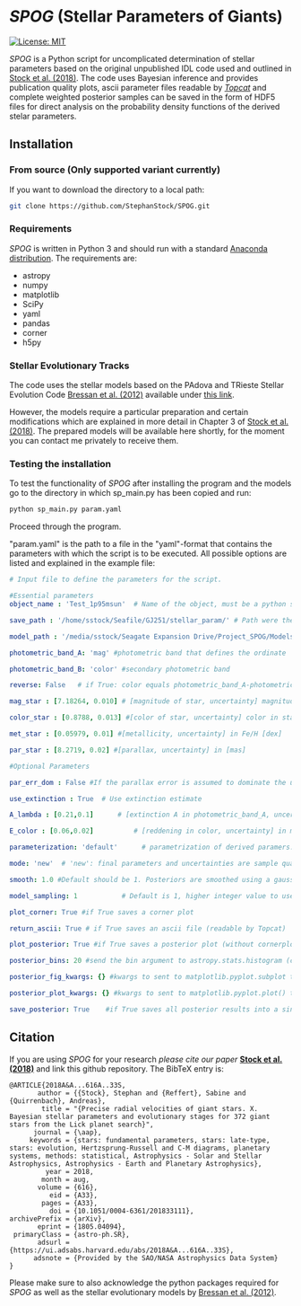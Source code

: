 # *SPOG* (Stellar Parameters of Giants)
[![License: MIT](https://img.shields.io/badge/License-MIT-yellow.svg)](https://opensource.org/licenses/MIT)

*SPOG* is a Python script for uncomplicated determination of stellar parameters based on the original unpublished IDL code used and outlined in [Stock et al. (2018)](https://ui.adsabs.harvard.edu/abs/2018A%26A...616A..33S/abstract). The code uses Bayesian inference and provides publication quality plots, ascii parameter files readable by [*Topcat*](http://www.star.bris.ac.uk/~mbt/topcat/) and complete weighted posterior samples can be saved in the form of HDF5 files for direct analysis on the probability density functions of the derived stelar parameters.

## Installation
### From source (Only supported variant currently)
If you want to download the directory to a local path:
```bash
git clone https://github.com/StephanStock/SPOG.git
```

### Requirements
*SPOG* is written in Python 3 and should run with a standard [Anaconda distribution](https://www.anaconda.com/distribution/). The requirements are:
* astropy
* numpy
* matplotlib
* SciPy
* yaml
* pandas
* corner
* h5py


### Stellar Evolutionary Tracks
The code uses the stellar models based on the PAdova and TRieste Stellar Evolution  Code [Bressan et al. (2012)](https://ui.adsabs.harvard.edu/abs/2012MNRAS.427..127B/abstract) available under [this link](https://people.sissa.it/~sbressan/parsec.html).

However, the models require a particular preparation and certain modifications which are explained in more detail in Chapter 3 of [Stock et al. (2018)](https://ui.adsabs.harvard.edu/abs/2018A%26A...616A..33S/abstract). The prepared models will be available here shortly, for the moment you can contact me privately to receive them.

### Testing the installation
To test the functionality of *SPOG* after installing the program and the models go to the directory in which sp_main.py has been copied and run:
```bash
python sp_main.py param.yaml
```
Proceed through the program.

"param.yaml" is the path to a file in the "yaml"-format that contains the parameters with which the script is to be executed. All possible options are listed and explained in the example file:

```yaml
# Input file to define the parameters for the script.

#Essential parameters
object_name : 'Test_1p95msun'  # Name of the object, must be a python string, outputfiles will begin witht this name

save_path : '/home/sstock/Seafile/GJ251/stellar_param/' # Path were the results will be saved

model_path : '/media/sstock/Seagate Expansion Drive/Project_SPOG/Models_uncompressed_BV_new.h5'  # Path to the hdf5 file of the evolutionary models

photometric_band_A: 'mag' #photometric band that defines the ordinate

photometric_band_B: 'color' #secondary photometric band

reverse: False   # if True: color equals photometric_band_A-photometric_band_B ; if False color equals photometric_band_B-photometric_band_A

mag_star : [7.18264, 0.010] # [magnitude of star, uncertainty] magnitude of star in photometric_band_A [mag]

color_star : [0.8788, 0.013] #[color of star, uncertainty] color in star [mag]

met_star : [0.05979, 0.01] #[metallicity, uncertainty] in Fe/H [dex]

par_star : [8.2719, 0.02] #[parallax, uncertainty] in [mas]

#Optional Parameters

par_err_dom : False #If the parallax error is assumed to dominate the uncertainty set to TRUE, if False slight BIAS is introduced since magnitude uncertainty is non-linear with respect to ABL

use_extinction : True  # Use extinction estimate

A_lambda : [0.21,0.1]      # [extinction A in photometric_band_A, uncertainty] in mag

E_color : [0.06,0.02]          # [reddening in color, uncertainty] in mag

parameterization: 'default'      # parametrization of derived paramers: default, default2 (as default but includes phase and mass loss), log, linear

mode: 'new'  # 'new': final parameters and uncertainties are sample quartiles [0.16, 0.5, 0.84] of weighted posterior (recommended and robust way as it is independent of binning!). 'classic': final parameters and uncertainties are weighted posterior modes (derived by spline interpolation) and uncertainties are calculated as in Eq. 11&12 of Stock et al., A&A 616, A33 (2018). This method may depend slightly on binning. This mode is only available in default parametrization.

smooth: 1.0 #Default should be 1. Posteriors are smoothed using a gaussian filter. This parameters sets the standard deviation for the Gaussian kernel. In classic mode it may effect the derived posterior modes.

model_sampling: 1           # Default is 1, higher integer value to use sparser sampling on the models by using every nth model in terms of metallicity, improving model load times but possibly affecting parameter precision and accuracy. Not recommended for final calculations

plot_corner: True #if True saves a corner plot

return_ascii: True # if True saves an ascii file (readable by Topcat)

plot_posterior: True #if True saves a posterior plot (without cornerplot)

posterior_bins: 20 #send the bin argument to astropy.stats.histogram (can be float or sting), if set to -1 the optimal number of bins will be calculated by using a self-implemented algorithm provided in Hogg (2008) (arkiv:0807.4820v1). Important note: The number of bins dos not affect the results but only influences the visualised posterior plots!

posterior_fig_kwargs: {} #kwargs to sent to matplotlib.pyplot.subplot to influence the figure style, set empty {} for default

posterior_plot_kwargs: {} #kwargs to sent to matplotlib.pyplot.plot() to influence the plotting style, set empty {} for default

save_posterior: True    #if True saves all posterior results into a single hdf5 file, use pandas.read_hdf('filename.h5', 'key') where key is RGB or HB to reload the posterior into a Pandas dataframe
```



## Citation
If you are using *SPOG* for your research *please cite our paper* **[Stock et al. (2018)](https://ui.adsabs.harvard.edu/abs/2018A%26A...616A..33S/abstract)** and link this github repository.
The BibTeX entry is:
```
@ARTICLE{2018A&A...616A..33S,
       author = {{Stock}, Stephan and {Reffert}, Sabine and {Quirrenbach}, Andreas},
        title = "{Precise radial velocities of giant stars. X. Bayesian stellar parameters and evolutionary stages for 372 giant stars from the Lick planet search}",
      journal = {\aap},
     keywords = {stars: fundamental parameters, stars: late-type, stars: evolution, Hertzsprung-Russell and C-M diagrams, planetary systems, methods: statistical, Astrophysics - Solar and Stellar Astrophysics, Astrophysics - Earth and Planetary Astrophysics},
         year = 2018,
        month = aug,
       volume = {616},
          eid = {A33},
        pages = {A33},
          doi = {10.1051/0004-6361/201833111},
archivePrefix = {arXiv},
       eprint = {1805.04094},
 primaryClass = {astro-ph.SR},
       adsurl = {https://ui.adsabs.harvard.edu/abs/2018A&A...616A..33S},
      adsnote = {Provided by the SAO/NASA Astrophysics Data System}
}

```
Please make sure to also acknowledge the python packages required for *SPOG* as well as the stellar evolutionary models by [Bressan et al. (2012)](https://ui.adsabs.harvard.edu/abs/2012MNRAS.427..127B/abstract).
